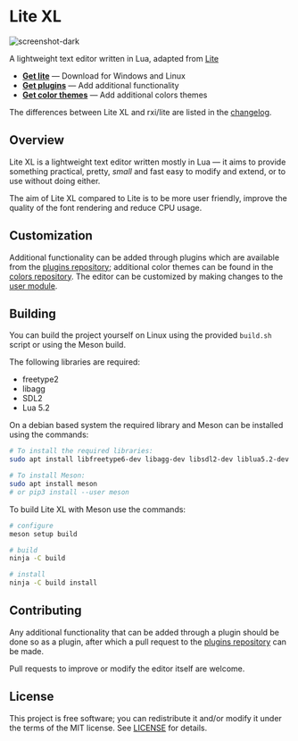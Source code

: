 # Lite XL

![screenshot-dark](https://user-images.githubusercontent.com/433545/85227778-b42abc80-b3df-11ea-9dd3-e788f6c71882.png)

A lightweight text editor written in Lua, adapted from [Lite](https://github.com/rxi/lite)

* **[Get lite](https://github.com/franko/lite-xl/releases/latest)** — Download
  for Windows and Linux
* **[Get plugins](https://github.com/rxi/lite-plugins)** — Add additional
  functionality
* **[Get color themes](https://github.com/rxi/lite-colors)** — Add additional colors
  themes

The differences between Lite XL and rxi/lite are listed in the [changelog](https://github.com/franko/lite-xl/blob/master/changelog.md).

## Overview
Lite XL is a lightweight text editor written mostly in Lua — it aims to provide
something practical, pretty, *small* and fast easy to modify and extend, or to use without doing either.

The aim of Lite XL compared to Lite is to be more user friendly, improve the quality of the font rendering and reduce CPU usage.

## Customization
Additional functionality can be added through plugins which are available from
the [plugins repository](https://github.com/rxi/lite-plugins); additional color
themes can be found in the [colors repository](https://github.com/rxi/lite-colors).
The editor can be customized by making changes to the
[user module](data/user/init.lua).

## Building
You can build the project yourself on Linux using the provided `build.sh`
script or using the Meson build.

The following libraries are required:

- freetype2
- libagg
- SDL2
- Lua 5.2

On a debian based system the required library and Meson can be installed using the commands:

```sh
# To install the required libraries:
sudo apt install libfreetype6-dev libagg-dev libsdl2-dev liblua5.2-dev

# To install Meson:
sudo apt install meson
# or pip3 install --user meson
```
To build Lite XL with Meson use the commands:
```sh
# configure
meson setup build

# build
ninja -C build

# install
ninja -C build install
```
## Contributing
Any additional functionality that can be added through a plugin should be done
so as a plugin, after which a pull request to the
[plugins repository](https://github.com/rxi/lite-plugins) can be made.

Pull requests to improve or modify the editor itself are welcome.

## License
This project is free software; you can redistribute it and/or modify it under
the terms of the MIT license. See [LICENSE](LICENSE) for details.
